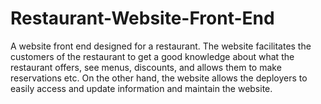 # Restaurant-Website-Front-End
A website front end designed for a restaurant. The website facilitates the customers of the restaurant to get a good knowledge about what the restaurant offers, see menus, discounts, and allows them to make reservations etc. On the other hand, the website allows the deployers to easily access and update information and maintain the website.
